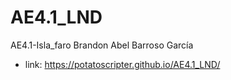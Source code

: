 # AE4.1_LND
AE4.1-Isla_faro Brandon Abel Barroso García

 - link: https://potatoscripter.github.io/AE4.1_LND/
